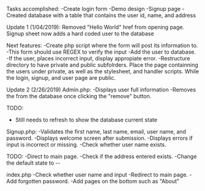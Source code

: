 Tasks accomplished:
-Create login form
-Demo design
-Signup page
-Created database with a table that contains the user id, name, and address

Update 1 (1/04/2019):
Removed "Hello World" href from opening page.
Signup sheet now adds a hard coded user to the database

Next features:
-Create php script where the form will post its information to.
	-This form should use REGEX to verify the input
	-Add the user to database.
	-If the user, places incorrect input, display appropiate error.
-Restructure directory to have private and public subfolrders. Place the page containning the users under private, as well as the stylesheet, and handler scripts.
 While the login, signup, and user page are public.

 Update 2 (2/26/2019)
Admin.php:
-Displays user full information
-Removes the from the database once clicking the "remove" button.

TODO:
- Still needs to refresh to show the database current state

Signup.php:
-Validates the first name, last name, email, user name, and password.
-Displays welcome screen after submission.
-Displays errors if input is incorrect or missing.
-Check whether user name exists.

TODO:
-Direct to main page.
-Check if the address entered exists.
-Change the default state to --

index.php
-Check whether user name and input
-Redirect to main page.
-Add forgotten password.
-Add pages on the bottom such as "About"
